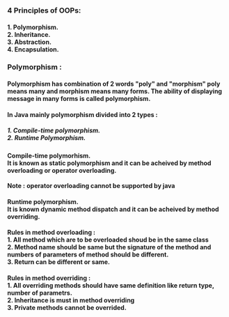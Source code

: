 ### 4 Principles of OOPs:
#### 1. Polymorphism.<br>2. Inheritance.<br>3. Abstraction.<br>4. Encapsulation.
### Polymorphism :
#### Polymorphism has combination of 2 words "poly" and "morphism" poly means many and morphism means many forms. The ability of displaying message in many forms is called polymorphism.
#### In Java mainly polymorphism divided into 2 types :
##### 1. Compile-time polymorphism.<br>2. Runtime Polymorphism.
#### Compile-time polymorhism.<br>It is known as static polymorphism and it can be acheived by method overloading or operator overloading.
**Note :** **operator overloading cannot be supported by java**
#### Runtime polymorphism.<br>It is known dynamic method dispatch and it can be acheived by method overriding.

#### Rules in method overloading :<br>1. All method which are to be overloaded shoud be in the same class<br>2. Method name should be same but the signature of the method and numbers of parameters of method should be different.<br>3. Return can be different or same.

#### Rules in method overriding : <br>1. All overriding methods should have same definition like return type, number of parametrs.<br>2. Inheritance is must in method overriding<br>3. Private methods cannot be overrided.

